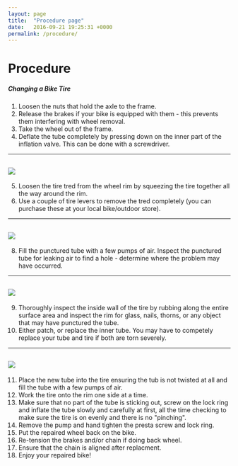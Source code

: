 ```yaml
---
layout: page
title:  "Procedure page"
date:   2016-09-21 19:25:31 +0000
permalink: /procedure/
---
```


# Procedure

##### Changing a Bike Tire
1) Loosen the nuts that hold the axle to the frame.
2) Release the brakes if your bike is equipped with them - this prevents them interfering with wheel removal.
3) Take the wheel out of the frame.
4) Deflate the tube completely by pressing down on the inner part of the inflation valve. This can be done with a screwdriver. 

---
![](http://justyna.typepad.com/photos/uncategorized/2008/07/20/1pressschrader.jpg)
---
5) Loosen the tire tred from the wheel rim by squeezing the tire together all the way around the rim.
6) Use a couple of tire levers to remove the tred completely (you can purchase these at your local bike/outdoor store).

---
![](http://cdn.coresites.factorymedia.com/twc/wp-content/uploads/2013/03/IMG_5156.jpg)
---
8) Fill the punctured tube with a few pumps of air. Inspect the punctured tube for leaking air to find a hole - determine where the problem may have occurred.

---
![](https://i.ytimg.com/vi/HN7MO0zMiSw/maxresdefault.jpg)
---
9) Thoroughly inspect the inside wall of the tire by rubbing along the entire surface area and inspect the rim for glass, nails, thorns, or any object that may have punctured the tube.
10) Either patch, or replace the inner tube. You may have to competely replace your tube and tire if both are torn severely. 

---
![](http://dingo.care2.com/pictures/greenliving/1011/1010443.large.jpg)
---
11) Place the new tube into the tire ensuring the tub is not twisted at all and fill the tube with a few pumps of air.
12) Work the tire onto the rim one side at a time.
13) Make sure that no part of the tube is sticking out, screw on the lock ring and inflate the tube slowly and carefully at first, all the time checking to make sure the tire is on evenly and there is no "pinching".
14) Remove the pump and hand tighten the presta screw and lock ring.
15) Put the repaired wheel back on the bike.
16) Re-tension the brakes and/or chain if doing back wheel.
17) Ensure that the chain is aligned after replacment. 
18) Enjoy your repaired bike!
